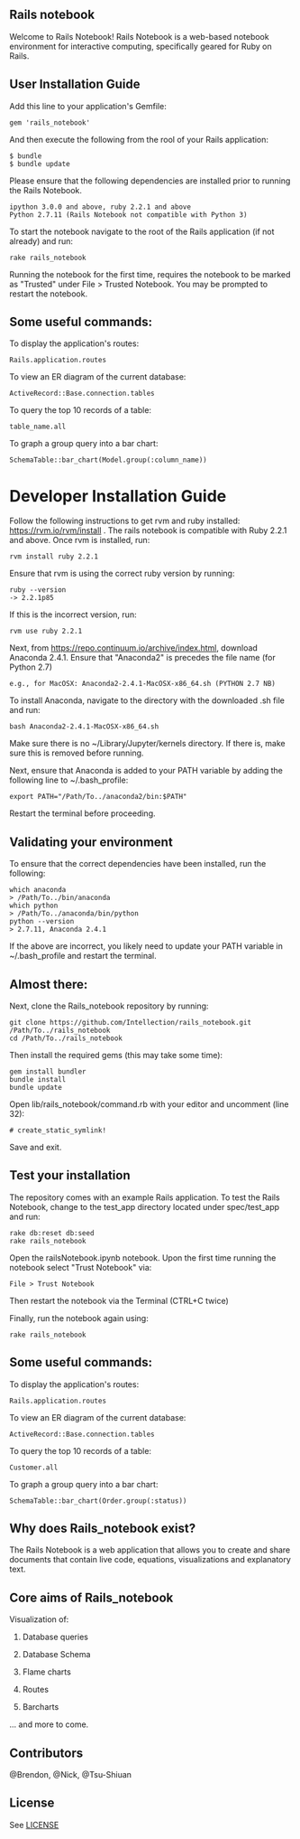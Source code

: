## Rails notebook

Welcome to Rails Notebook! Rails Notebook is a web-based notebook environment for interactive computing, specifically geared for Ruby on Rails.

## User Installation Guide

Add this line to your application's Gemfile:

    gem 'rails_notebook'

And then execute the following from the rool of your Rails application:

	$ bundle
	$ bundle update

Please ensure that the following dependencies are installed prior to running the Rails Notebook.

    ipython 3.0.0 and above, ruby 2.2.1 and above
    Python 2.7.11 (Rails Notebook not compatible with Python 3)

To start the notebook navigate to the root of the Rails application (if not already) and run:

    rake rails_notebook

Running the notebook for the first time, requires the notebook to be marked as "Trusted" under File > Trusted Notebook. You may be prompted to restart the notebook.

## Some useful commands:

To display the application's routes:

	Rails.application.routes

To view an ER diagram of the current database:

	ActiveRecord::Base.connection.tables

To query the top 10 records of a table:

	table_name.all

To graph a group query into a bar chart:

	SchemaTable::bar_chart(Model.group(:column_name))

# Developer Installation Guide
Follow the following instructions to get rvm and ruby installed: https://rvm.io/rvm/install . The rails notebook is compatible with Ruby 2.2.1 and above. Once rvm is installed, run:

    rvm install ruby 2.2.1

Ensure that rvm is using the correct ruby version by running:

    ruby --version 
    -> 2.2.1p85

If this is the incorrect version, run:
    
    rvm use ruby 2.2.1
    
Next, from https://repo.continuum.io/archive/index.html, download Anaconda 2.4.1. Ensure that "Anaconda2" is precedes the file name (for Python 2.7)
    
    e.g., for MacOSX: Anaconda2-2.4.1-MacOSX-x86_64.sh (PYTHON 2.7 NB)

To install Anaconda, navigate to the directory with the downloaded .sh file and run:

    bash Anaconda2-2.4.1-MacOSX-x86_64.sh

Make sure there is no ~/Library/Jupyter/kernels directory. If there is, make sure this is removed before running.

Next, ensure that Anaconda is added to your PATH variable by adding the following line to ~/.bash_profile:
    
    export PATH="/Path/To../anaconda2/bin:$PATH"

Restart the terminal before proceeding.

## Validating your environment

To ensure that the correct dependencies have been installed, run the following:

    which anaconda 
    > /Path/To../bin/anaconda
    which python 
    > /Path/To../anaconda/bin/python
    python --version 
    > 2.7.11, Anaconda 2.4.1

If the above are incorrect, you likely need to update your PATH variable in ~/.bash_profile and restart the terminal.

## Almost there:

Next, clone the Rails_notebook repository by running:

    git clone https://github.com/Intellection/rails_notebook.git /Path/To../rails_notebook
    cd /Path/To../rails_notebook

Then install the required gems (this may take some time):
    
    gem install bundler
    bundle install
    bundle update


Open lib/rails_notebook/command.rb with your editor and uncomment (line 32):
    
    # create_static_symlink!

Save and exit.

## Test your installation
The repository comes with an example Rails application. To test the Rails Notebook, change to the test_app directory located under spec/test_app and run:

    rake db:reset db:seed
    rake rails_notebook

Open the railsNotebook.ipynb notebook. Upon the first time running the notebook select "Trust Notebook" via:
    
    File > Trust Notebook
    
Then restart the notebook via the Terminal (CTRL+C twice)

Finally, run the notebook again using:
    
    rake rails_notebook

## Some useful commands:

To display the application's routes:

	Rails.application.routes

To view an ER diagram of the current database:

	ActiveRecord::Base.connection.tables

To query the top 10 records of a table:

	Customer.all

To graph a group query into a bar chart:

	SchemaTable::bar_chart(Order.group(:status))

## Why does Rails_notebook exist?

The Rails Notebook is a web application that allows you to create and share documents that contain live code, equations, visualizations and explanatory text.
## Core aims of Rails_notebook

Visualization of: 

1) Database queries

2) Database Schema

3) Flame charts

4) Routes

5) Barcharts 

... and more to come.



## Contributors

@Brendon, @Nick, @Tsu-Shiuan

## License
See [LICENSE](./MIT-LICENSE)